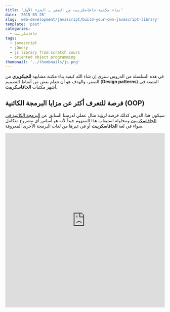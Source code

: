 ```yaml
---
title: 'بناء مكتبة جافاسكريبت من الصفر ـ الجزء الأول'
date: '2015-03-28'
slug: 'web-development/javascript/build-your-own-javascript-library'
template: 'post'
categories:
  - جافاسكريبت
tags:
  - javascript
  - jQuery
  - js library from scratch cours
  - oriented object programming
thumbnail: '../thumbnails/js.png'
---
```


في هذه السلسلة من الدروس سنرى إن شاء الله كيفية بناء مكتبة مشابهة **للجيكويري** من الصفر، والهدف هو أن نتعلم بعض من أنماط التصميم (**Design patterns**) المتبعة في أشهر مكتبات **الجافاسكريبت**.

## فرصة للتعرف أكثر عن مزايا البرمجة الكائنية (OOP)

سيكون هذا الدرس كذلك فرصة لرؤية مثال عملي لدرسنا السابق عن [البرمجة الكائنية في الجافاسكريبت](http://www.tutomena.com/web-development/javascript/oriented-object-programming/ 'البرمجة الكائنية في الجافاسكريبت') ومحاولة استيعاب هذا المفهوم جيداً لأنه هو أساس أي مشروع متكامل سواء في لغة **الجافاسكريبت** أو في غيرها من لغات البرمجة الأخرى المعروفة.

<iframe width="100%" height="550" src="https://www.youtube.com/embed/bkIiCBoS5Yo" frameborder="0" allowfullscreen="allowfullscreen"></iframe>
